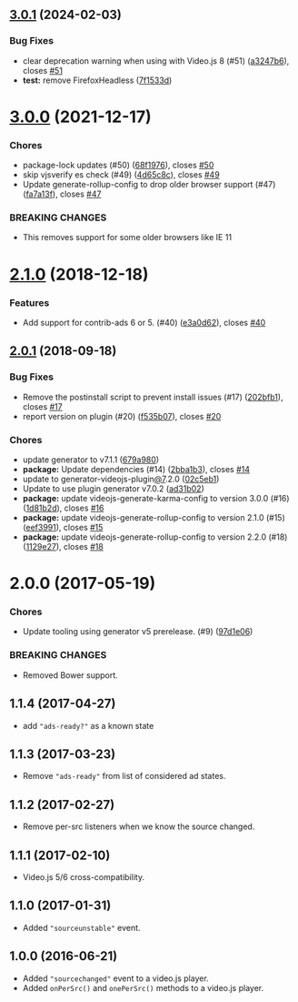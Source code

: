 <a name="3.0.1"></a>
## [3.0.1](https://github.com/brightcove/videojs-per-source-behaviors/compare/v3.0.0...v3.0.1) (2024-02-03)

### Bug Fixes

* clear deprecation warning when using with Video.js 8 (#51) ([a3247b6](https://github.com/brightcove/videojs-per-source-behaviors/commit/a3247b6)), closes [#51](https://github.com/brightcove/videojs-per-source-behaviors/issues/51)
* **test:** remove FirefoxHeadless ([7f1533d](https://github.com/brightcove/videojs-per-source-behaviors/commit/7f1533d))

<a name="3.0.0"></a>
# [3.0.0](https://github.com/brightcove/videojs-per-source-behaviors/compare/v2.1.0...v3.0.0) (2021-12-17)

### Chores

* package-lock updates (#50) ([68f1976](https://github.com/brightcove/videojs-per-source-behaviors/commit/68f1976)), closes [#50](https://github.com/brightcove/videojs-per-source-behaviors/issues/50)
* skip vjsverify es check (#49) ([4d65c8c](https://github.com/brightcove/videojs-per-source-behaviors/commit/4d65c8c)), closes [#49](https://github.com/brightcove/videojs-per-source-behaviors/issues/49)
* Update generate-rollup-config to drop older browser support (#47) ([fa7a13f](https://github.com/brightcove/videojs-per-source-behaviors/commit/fa7a13f)), closes [#47](https://github.com/brightcove/videojs-per-source-behaviors/issues/47)


### BREAKING CHANGES

* This removes support for some older browsers like IE 11

<a name="2.1.0"></a>
# [2.1.0](https://github.com/brightcove/videojs-per-source-behaviors/compare/v2.0.1...v2.1.0) (2018-12-18)

### Features

* Add support for contrib-ads 6 or 5. (#40) ([e3a0d62](https://github.com/brightcove/videojs-per-source-behaviors/commit/e3a0d62)), closes [#40](https://github.com/brightcove/videojs-per-source-behaviors/issues/40)

<a name="2.0.1"></a>
## [2.0.1](https://github.com/brightcove/videojs-per-source-behaviors/compare/v2.0.0...v2.0.1) (2018-09-18)

### Bug Fixes

* Remove the postinstall script to prevent install issues (#17) ([202bfb1](https://github.com/brightcove/videojs-per-source-behaviors/commit/202bfb1)), closes [#17](https://github.com/brightcove/videojs-per-source-behaviors/issues/17)
* report version on plugin (#20) ([f535b07](https://github.com/brightcove/videojs-per-source-behaviors/commit/f535b07)), closes [#20](https://github.com/brightcove/videojs-per-source-behaviors/issues/20)

### Chores

* update generator to v7.1.1 ([679a980](https://github.com/brightcove/videojs-per-source-behaviors/commit/679a980))
* **package:** Update dependencies (#14) ([2bba1b3](https://github.com/brightcove/videojs-per-source-behaviors/commit/2bba1b3)), closes [#14](https://github.com/brightcove/videojs-per-source-behaviors/issues/14)
* update to generator-videojs-plugin[@7](https://github.com/7).2.0 ([02c5eb1](https://github.com/brightcove/videojs-per-source-behaviors/commit/02c5eb1))
* Update to use plugin generator v7.0.2 ([ad31b02](https://github.com/brightcove/videojs-per-source-behaviors/commit/ad31b02))
* **package:** update videojs-generate-karma-config to version 3.0.0 (#16) ([1d81b2d](https://github.com/brightcove/videojs-per-source-behaviors/commit/1d81b2d)), closes [#16](https://github.com/brightcove/videojs-per-source-behaviors/issues/16)
* **package:** update videojs-generate-rollup-config to version 2.1.0 (#15) ([eef3991](https://github.com/brightcove/videojs-per-source-behaviors/commit/eef3991)), closes [#15](https://github.com/brightcove/videojs-per-source-behaviors/issues/15)
* **package:** update videojs-generate-rollup-config to version 2.2.0 (#18) ([1129e27](https://github.com/brightcove/videojs-per-source-behaviors/commit/1129e27)), closes [#18](https://github.com/brightcove/videojs-per-source-behaviors/issues/18)

<a name="2.0.0"></a>
# 2.0.0 (2017-05-19)

### Chores

* Update tooling using generator v5 prerelease. (#9) ([97d1e06](https://github.com/brightcove/videojs-per-source-behaviors/commit/97d1e06))

### BREAKING CHANGES

* Removed Bower support.

## 1.1.4 (2017-04-27)
* add `"ads-ready?"` as a known state

## 1.1.3 (2017-03-23)
* Remove `"ads-ready"` from list of considered ad states.

## 1.1.2 (2017-02-27)
* Remove per-src listeners when we know the source changed.

## 1.1.1 (2017-02-10)
* Video.js 5/6 cross-compatibility.

## 1.1.0 (2017-01-31)
* Added `"sourceunstable"` event.

## 1.0.0 (2016-06-21)
* Added `"sourcechanged"` event to a video.js player.
* Added `onPerSrc()` and `onePerSrc()` methods to a video.js player.
